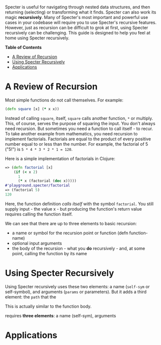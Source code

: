 Specter is useful for navigating through nested data structures, and then returning (selecting) or transforming what it finds. Specter can also work its magic **recursively**. Many of Specter's most important and powerful use cases in your codebase will require you to use Specter's recursive features. However, just as recursion can be difficult to grok at first, using Specter recursively can be challenging. This guide is designed to help you feel at home using Specter recursively.

<!-- markdown-toc start - Don't edit this section. Run M-x markdown-toc-refresh-toc -->
**Table of Contents**

- [A Review of Recursion](#a-review-of-recursion)
- [Using Specter Recursively](#using-specter-recursively)
- [Applications](#applications)

<!-- markdown-toc end -->

# A Review of Recursion

Most simple functions do not call themselves. For example:

```clojure
(defn square [x] (* x x))
```

Instead of calling `square`, itself, `square` calls another function, `*` or multiply. This, of course, serves the purpose of squaring the input. You don't always need recursion. But sometimes you need a function to call itself - to recur. To take another example from mathematics, you need recursion to implement factorials. Factorials are equal to the product of every positive number equal to or less than the number. For example, the factorial of 5 ("5!") is `5 * 4 * 3 * 2 * 1 = 120`.

Here is a simple implementation of factorials in Clojure:

```clojure
=> (defn factorial [x]
	(if (< x 2)
	  1
	  (* x (factorial (dec x)))))
#'playground.specter/factorial
=> (factorial 5)
120
```

Here, the function definition *calls itself* with the symbol `factorial`. You still supply input - the value x - but producing the function's return value requires calling the function itself.

We can see that there are up to three elements to basic recursion:
  * a name or symbol for the recursion point or function (defn function-name)
  * optional input arguments
  * the body of the recursion - what you **do** recursively - and, at some point, calling the function by its name

# Using Specter Recursively

Using Specter recursively uses these two elements: a name (`self-sym` or self-symbol), and arguments (`params` or parameters). But it adds a third element: the `path` that the

This is actually similar to the function body.

requires **three elements**: a name (self-sym), arguments

# Applications

